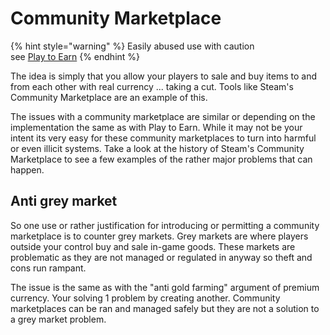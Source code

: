 # Community Marketplace

{% hint style="warning" %}
Easily abused use with caution\
see [Play to Earn](../models/play-to-earn.md)
{% endhint %}

The idea is simply that you allow your players to sale and buy items to and from each other with real currency ... taking a cut. Tools like Steam's Community Marketplace are an example of this.

The issues with a community marketplace are similar or depending on the implementation the same as with Play to Earn. While it may not be your intent its very easy for these community marketplaces to turn into harmful or even illicit systems. Take a look at the history of Steam's Community Marketplace to see a few examples of the rather major problems that can happen.

## Anti grey market

So one use or rather justification for introducing or permitting a community marketplace is to counter grey markets. Grey markets are where players outside your control buy and sale in-game goods. These markets are problematic as they are not managed or regulated in anyway so theft and cons run rampant.

The issue is the same as with the "anti gold farming" argument of premium currency. Your solving 1 problem by creating another. Community marketplaces can be ran and managed safely but they are not a solution to a grey market problem.
